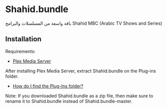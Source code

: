 # Shahid.bundle

 باقة واسعة من المسلسلات والبرامج
Shahid MBC (Arabic TV Shows and Series) 


## Installation

Requirements:

- [Plex Media Server][media-server]
 
After installing Plex Media Server, extract Shahid.bundle on the Plug-ins folder. 
- [How do I find the Plug-Ins folder?][Plug-Ins]
 
Note: If you downloaded Shahid.bundle as a zip file, then make sure to rename it to Shahid.bundle instead of Shahid.bundle-master. 



[media-server]: http://plexapp.com/getplex/
[Plug-Ins]: https://support.plex.tv/hc/en-us/articles/201106098-How-do-I-find-the-Plug-Ins-folder-


